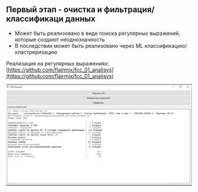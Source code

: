 ## Первый этап - очистка и фильтрация/классификаци данных 

- Может быть реализовано в виде поиска регулярных выражений, которые создают неоднозначность
- В последствии может быть реализовано через ML классификацию/кластреризацию


Реализация на регулярных выражениях:
[https://github.com/flairmix/fcc_01_analisys](https://github.com/flairmix/fcc_01_analisys)

![alt text](image.png)